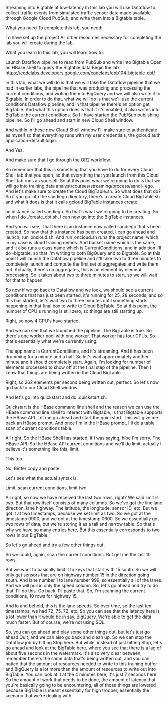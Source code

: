 Streaming into Bigtable at low-latency
In this lab you will use Dataflow to collect traffic events from simulated traffic sensor data made available through Google Cloud PubSub, and write them into a Bigtable table.

What you need
To complete this lab, you need:

To have set up the project
All other resources necessary for completing the lab you will create during the lab.

What you learn
In this lab, you will learn how to:

Launch Dataflow pipeline to read from PubSub and write into Bigtable
Open an HBase shell to query the Bigtable data
Begin the lab
https://codelabs.developers.google.com/codelabs/cpb104-bigtable-cbt/

In this lab, what we will do is that we will take the Dataflow pipeline that we had in earlier labs, the pipeline that was producing and processing the current conditions, and writing them to BigQuery and we will also write it to Bigtable. In order to do that, what we will do is that we'll use the current conditions Dataflow pipeline, and in that pipeline there's an option get BigTable. And what this option does is that if it's enabled, it also writes into BigTable the current conditions. So I I have started the Pub/Sub publishing pipeline. So I'll go ahead and start in new Cloud Shell window.

And within in these new Cloud Shell window I'll make sure to authenticate as myself so that everything runs with my user credentials, the gcloud auth application-default login.

And Yes.

And make sure that I go through the OR2 workflow.

So remember that this is something that you have to do for every Cloud Shell tab that you open, so that everything that you launch from this Cloud Shell tab runs as yourself. So at this point what we're going to do is that we will go into training data analyst/courses/streaming/process/sandi- ego. And let's make sure to create the Cloud BigTable.sh. So what does that do? So if you go into the sandiego directory, there's a create Cloud BigTable.sh and what it does is that it calls gcloud BigTable instances create

an instance called sandiego. So that's what we're going to be creating. So when I do ./create_cbt.sh, I can now go into the BigTable instances.

And you will see, That there is an instance now called sandiego that's been created. So now that this instance has been created, I can go ahead and launch, run_oncloud.sh. And run_oncloud.sh runs the project name, which in my case is cloud training demos. And bucket name which is the same, and it also runs a class name which is CurrentConditions, and in addition I'll do -bigtable, so that I'm writing to both BigQuery and to Bigtable. So at this point I will launch the Dataflow pipeline and it'll take two to three minutes to completely launch and compute the first set of aggregates and write them out. Actually, there's no aggregates, this is an element by element processing. So it takes about two to three minutes to start, so we will wait for that to happen.

So now if we go back to Dataflow and we look, we should see a current conditions that has just been started, it's running for 25, 28 seconds, and so this has started, let's wait two to three minutes until something starts happening in that final box to write to Cloud BigTable.
So at this point, the number of CPU's running is still zero, so things are still starting up.

Right, so now 4 CPU's have started.

And we can see that we launched the pipeline. The BigTable is true. So there's one worker pool with one worker. That worker has four CPUs. So that's essentially what we're currently using.

The app name is CurrentConditions, and it's streaming. And it has been drumming for a minute and a half. So let's wait approximately another minute and it should completely start. Again, I'm looking for number of elements processed to show off at the final step of the pipeline. Then I know that things are being written in the Cloud BigTable.

Right, so 262 elements per second being written out, perfect. So let's now go back to our Cloud Shell window.

And let's go into quickstart and do .quickstart.sh.

Quickstart is the HBase command line shell and the reason we can use the HBase command line shell to interact with Bigtable, is that Bigtable supports the HBase API. Let me go ahead and start the quickstart. This will give me back an HBase prompt. And once I'm in the HBase prompt, I'll do a table scan of current conditions table.

All right. So the HBase Shell has started, if I was saying, hibe I'm sorry. The HBase API. So the HBase API current conditions and we'll do limit, actually I believe it's something like this, limit.

This too.

No. Better copy and paste.

Let's see what the actual syntax is.

Limit, scan current conditions, limit two.

All right, so now we have received the last two rows, right? We said limit is two. But that row itself consists of many columns. So we've got the line lane direction, lane highway. The latitude, the longitude, sensor ID, etc. But we got it at two timestamps, because we set limit as two. So we got at the timestamp 0900, and we got at the timestamp 0600. So we essentially got two rows of data, but we're storing it as a tall and narrow table. So that's why we have so many entries here. But this essentially corresponds to two rows in our BigTable.

So let's go ahead and try a few other things out.

So we could, again, scan the current conditions. But get me the last 10 rows.

But we want to basically limit it to keys that start with 15 south. So we will only get sensors that are on highway number 15 in the direction going south. And lane number 1 to lane number 999, so essentially all of the lanes. And we will pull in only the speed column. So, let's go ahead and try to do that. I'll do this. Go back, I'll paste that. So, I'm scanning the current conditions, 10 rows for highway 15.

And lo and behold, this is the lane speeds. So over time, so the last ten timestamps, we had 72, 75, 72, etc. So you can see that the latency here is a lot lower than it would be in say, BigQuery. We're able to get the data much faster. But of course, we're not using SQL.

So, you can go ahead and play some other things out, but let's just go ahead Quit, and we can also go back and clean up. So we can stop the Dataflow job by hitting Stop here. But while, instead of just hitting Stop, let's go ahead and look at the BigTable here, where you see that there is a lag of about five seconds in the watermark. It's also very clear between, remember there's the same data that's being written out, and you can notice that the amount of resources needed to write to this training buffer and BigQuery is a lot more than the amount of resources to write out into BigTable. You can look at it at the 4 minutes here, it's just 7 seconds here. So the amount of work that needs to be done, the amount of latency that you're basically going to be encountering, all of those things are lowered because BigTable is meant essentially for high trooper, essentially the scenario that we're dealing with.
